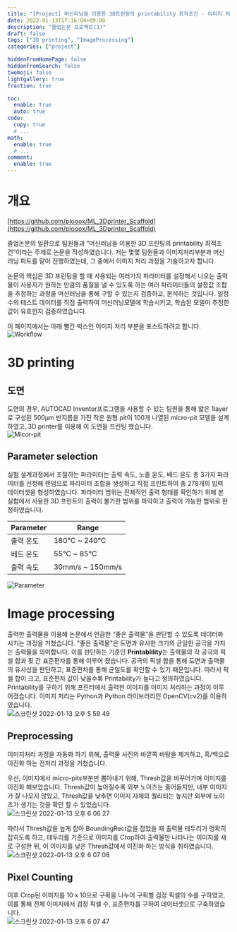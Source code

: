```yaml
---
title: "[Project] 머신러닝을 이용한 3D프린팅의 printability 최적조건 - 이미지 처리"
date: 2022-01-13T17:16:04+09:00
description: "졸업논문 프로젝트(1)"
draft: false
tags: ["3D printing", "ImageProcessing"]
categories: ["project"]

hiddenFromHomePage: false
hiddenFromSearch: false
twemoji: false
lightgallery: true
fraction: true

toc:
  enable: true
  auto: true
code:
  copy: true
  # ...
math:
  enable: true
  # ...
comment:
  enable: true
---
```

<!--more-->

#  개요
[https://github.com/plooox/ML_3Dprinter_Scaffold](https://github.com/plooox/ML_3Dprinter_Scaffold)  

졸업논문의 일환으로 팀원들과 “머신러닝을 이용한 3D 프린팅의 printability 최적조건”이라는 주제로 논문을 작성하였습니다. 저는 몇몇 팀원들과 이미지처리부분과 머신러닝 파트를 맡아 진행하였는데, 그 중에서 이미지 처리 과정을 기술하고자 합니다.

논문의 핵심은 3D 프린팅을 할 때 사용되는 여러가지 파라미터를 설정해서 나오는 출력물이 사용자가 원하는 만큼의 품질을 낼 수 있도록 하는 여러 파라미터들의 설정값 조합을 추정하는 과정을 머신러닝을 통해 구할 수 있는지 검증하고, 분석하는 것입니다. 일정 수의 테스트 데이터를 직접 출력하여 머신러닝모델에 학습시키고, 학습된 모델이 추정한 값이 유효한지 검증하였습니다.

이 페이지에서는 아래 빨간 박스인 이미지 처리 부분을 포스트하려고 합니다.
![Workflow](https://user-images.githubusercontent.com/82520143/149294476-24cf9dd4-9f8b-46a0-8c98-7e64c24ddd3d.png)

# 3D printing
## 도면
도면의 경우, AUTOCAD Inventor프로그램을 사용할 수 있는 팀원을 통해 얇은 1layer로 구성된 500μm 반지름을 가진 작은 원형 pit이 100개 나열된 micro-pit 모델을 설계하였고, 3D printer를 이용해 이 도면을 프린팅 했습니다.   
![Micor-pit](https://user-images.githubusercontent.com/82520143/149294814-febdcfc0-c128-4f82-85cb-5903dd69a240.png)

## Parameter selection
실험 설계과정에서 조절하는 파라미터는 출력 속도, 노즐 온도, 베드 온도 총 3가지 파라미터를 선정해 랜덤으로 파라미터 조합을 생성하고 직접 프린트하여 총 278개의 입력 데이터셋을 형성하였습니다. 파라미터 범위는 전체적인 출력 형태를 확인하기 위해 본 실험에서 사용한 3D 프린트의 출력이 불가한 범위를 파악하고 출력이 가능한 범위로 한정하였습니다.

|Parameter|Range|
|------|---|
|출력 온도|180℃ ~ 240℃|
|베드 온도|55℃ ~ 85℃|
|출력 속도|30mm/s ~ 150mm/s|

![Parameter](https://user-images.githubusercontent.com/82520143/149295431-99ece7be-04c9-46e8-914d-35c8572553c4.png)

# Image processing
출력한 출력물을 이용해 논문에서 언급한 “좋은 출력물”을 판단할 수 있도록 데이터화 시키는 과정을 거쳤습니다. "좋은 출력물"은 도면과 유사한 크기의 균일한 공극을 가지는 출력물을 의미합니다. 이를 판단하는 기준인 **Printablility**는 출력물의 각 공극의 픽셀 합과 핏 간 표준편차를 통해 이루어 졌습니다. 공극의 픽셀 합을 통해 도면과 출력물의 유사성을 판단하고, 표준편차를 통해 균일도를 확인할 수 있기 때문입니다. 따라서 픽셀 합이 크고, 표준편차 값이 낮을수록 Printability가 높다고 정의하였습니다. Printability를 구하기 위해 프린터에서 출력한 이미지를 이미지 처리하는 과정이 이루어졌습니다. 이미지 처리는 Python과 Python 라이브러리인 OpenCV(cv2)를 이용하였습니다.  
![스크린샷 2022-01-13 오후 5 59 49](https://user-images.githubusercontent.com/82520143/149298519-8a35f32e-feb8-4819-aa2a-71a46dfcc5b7.png)

## Preprocessing

이미지처리 과정을 자동화 하기 위해, 출력물 사진의 바깥쪽 바탕을 제거하고, 흑/백으로 이진화 하는 전처리 과정을 거쳤습니다.  
  
우선, 이미지에서 micro-pits부분만 뽑아내기 위해, Thresh값을 바꾸어가며 이미지를 이진화 해보았습니다. Thresh값이 높아질수록 외부 노이즈는 줄어들지만, 내부 이미지가 잘 나오지 않았고, Thresh값을 낮추면 이미지 자체의 퀄리티는 높지만 외부에 노이즈가 생기는 것을 확인 할 수 있었습니다.  
![스크린샷 2022-01-13 오후 6 06 27](https://user-images.githubusercontent.com/82520143/149299453-808f782d-2255-46ed-be9b-11e16bd6b292.png) 

따라서 Thresh값을 높게 잡아 BoundingRect값을 잡았을 때 출력물 테두리가 명확히 잡히도록 하고, 테두리를 기준으로 이미지를 Crop하여 출력물만 나타나는 이미지를 새로 구성한 뒤, 이 이미지를 낮은 Thresh값에서 이진화 하는 방식을 취하였습니다.  
![스크린샷 2022-01-13 오후 6 07 08](https://user-images.githubusercontent.com/82520143/149299562-ae4429bc-72f6-4ba0-baa2-0258e744f502.png)

## Pixel Counting
이후 Crop된 이미지를 10 x 10으로 구획을 나누어 구획별 검정 픽셀의 수를 구하였고, 이를 통해 전체 이미지에서 검정 픽셀 수, 표준편차를 구하여 데이터셋으로 구축하였습니다.  
![스크린샷 2022-01-13 오후 6 07 47](https://user-images.githubusercontent.com/82520143/149299654-d799fdbe-da24-40fe-bc86-37350823c951.png)  

